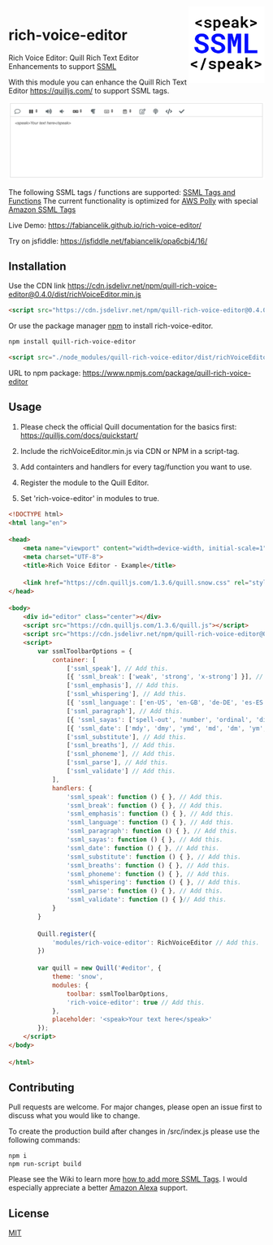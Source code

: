 <img src="docs/rich_voice_editor.png?raw=true" align="right" width="150" height="150">

# rich-voice-editor

Rich Voice Editor: Quill Rich Text Editor Enhancements to support [SSML](https://developer.amazon.com/docs/custom-skills/speech-synthesis-markup-language-ssml-reference.html) 

With this module you can enhance the Quill Rich Text Editor https://quilljs.com/ to support SSML tags.

![rich-voice-editor-screenshot](docs/rich-voice-editor-screen.png?raw=true)

The following SSML tags / functions are supported: [SSML Tags and Functions](https://github.com/fabiancelik/rich-voice-editor/wiki/SSML-Tags-and-Functions)
The current functionality is optimized for [AWS Polly](https://aws.amazon.com/polly/) with special [Amazon SSML Tags](https://docs.aws.amazon.com/polly/latest/dg/supported-ssml.html)

Live Demo: https://fabiancelik.github.io/rich-voice-editor/

Try on jsfiddle: https://jsfiddle.net/fabiancelik/opa6cbj4/16/

## Installation

Use the CDN link https://cdn.jsdelivr.net/npm/quill-rich-voice-editor@0.4.0/dist/richVoiceEditor.min.js

```html
<script src="https://cdn.jsdelivr.net/npm/quill-rich-voice-editor@0.4.0/dist/richVoiceEditor.min.js"></script>
```

Or use the package manager [npm](https://www.npmjs.com/) to install rich-voice-editor.

```bash
npm install quill-rich-voice-editor
```

```html
<script src="./node_modules/quill-rich-voice-editor/dist/richVoiceEditor.min.js"></script>
```

URL to npm package: https://www.npmjs.com/package/quill-rich-voice-editor


## Usage

1. Please check the official Quill documentation for the basics first: https://quilljs.com/docs/quickstart/

2. Include the richVoiceEditor.min.js via CDN or NPM in a script-tag.

3. Add containters and handlers for every tag/function you want to use.

3. Register the module to the Quill Editor.

4. Set 'rich-voice-editor' in modules to true.

```html
<!DOCTYPE html>
<html lang="en">

<head>
    <meta name="viewport" content="width=device-width, initial-scale=1">
    <meta charset="UTF-8">
    <title>Rich Voice Editor - Example</title>

    <link href="https://cdn.quilljs.com/1.3.6/quill.snow.css" rel="stylesheet">
</head>

<body>
    <div id="editor" class="center"></div>
    <script src="https://cdn.quilljs.com/1.3.6/quill.js"></script>
    <script src="https://cdn.jsdelivr.net/npm/quill-rich-voice-editor@0.4.0/dist/richVoiceEditor.min.js"></script>
    <script>
        var ssmlToolbarOptions = {
            container: [
                ['ssml_speak'], // Add this.
                [{ 'ssml_break': ['weak', 'strong', 'x-strong'] }], // Add this.
                ['ssml_emphasis'], // Add this.
                ['ssml_whispering'], // Add this.
                [{ 'ssml_language': ['en-US', 'en-GB', 'de-DE', 'es-ES', 'fr-FR', 'it-IT', 'nl-NL', 'ru-RU', 'tr-TR'] }], // Add this.
                ['ssml_paragraph'], // Add this.
                [{ 'ssml_sayas': ['spell-out', 'number', 'ordinal', 'digits', 'fraction', 'expletive'] }], // Add this.
                [{ 'ssml_date': ['mdy', 'dmy', 'ymd', 'md', 'dm', 'ym', 'my', 'd', 'm', 'y'] }], // Add this.
                ['ssml_substitute'], // Add this.
                ['ssml_breaths'], // Add this.
                ['ssml_phoneme'], // Add this.
                ['ssml_parse'], // Add this.
                ['ssml_validate'] // Add this.
            ],
            handlers: {
                'ssml_speak': function () { }, // Add this.
                'ssml_break': function () { }, // Add this.
                'ssml_emphasis': function () { }, // Add this.
                'ssml_language': function () { }, // Add this.
                'ssml_paragraph': function () { }, // Add this.
                'ssml_sayas': function () { }, // Add this.
                'ssml_date': function () { }, // Add this.
                'ssml_substitute': function () { }, // Add this.
                'ssml_breaths': function () { }, // Add this.
                'ssml_phoneme': function () { }, // Add this.
                'ssml_whispering': function () { }, // Add this.
                'ssml_parse': function () { }, // Add this.
                'ssml_validate': function () { }// Add this.
            }
        }

        Quill.register({
            'modules/rich-voice-editor': RichVoiceEditor // Add this.
        })

        var quill = new Quill('#editor', {
            theme: 'snow',
            modules: {
                toolbar: ssmlToolbarOptions,
                'rich-voice-editor': true // Add this.
            },
            placeholder: '<speak>Your text here</speak>'
        });
    </script>
</body>

</html>
```

## Contributing

Pull requests are welcome. For major changes, please open an issue first to discuss what you would like to change.

To create the production build after changes in /src/index.js please use the following commands:

```shell
npm i 
npm run-script build
```

Please see the Wiki to learn more [how to add more SSML Tags](https://github.com/fabiancelik/rich-voice-editor/wiki/Implement-more-SSML-Tags). I would especially appreciate a better [Amazon Alexa](https://developer.amazon.com/docs/custom-skills/speech-synthesis-markup-language-ssml-reference.html#ssml-supported) support.

## License

[MIT](https://choosealicense.com/licenses/mit/)
